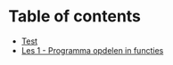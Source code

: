 # Table of contents

* [Test](README.md)
* [Les 1 - Programma opdelen in functies](les-1-programma-opdelen-in-functies.md)


